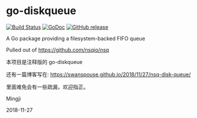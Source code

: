 # go-diskqueue

[![Build Status](https://secure.travis-ci.org/nsqio/go-diskqueue.png?branch=master)](http://travis-ci.org/nsqio/go-diskqueue) [![GoDoc](https://godoc.org/github.com/nsqio/go-diskqueue?status.svg)](https://godoc.org/github.com/nsqio/go-diskqueue) [![GitHub release](https://img.shields.io/github/release/nsqio/go-diskqueue.svg)](https://github.com/nsqio/go-diskqueue/releases/latest)

A Go package providing a filesystem-backed FIFO queue

Pulled out of https://github.com/nsqio/nsq

本项目是注释版的 go-diskqueue

还有一篇博客写在: https://swanspouse.github.io/2018/11/27/nsq-disk-queue/

里面难免会有一些疏漏，欢迎指正。

Mingji

2018-11-27